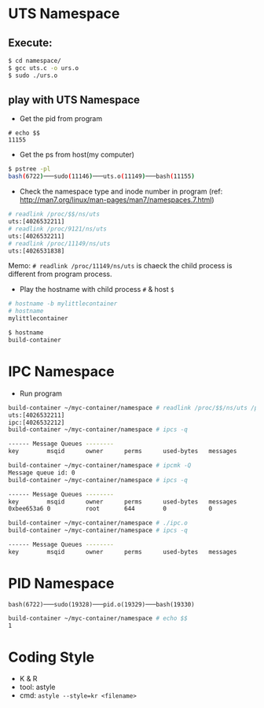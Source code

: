 # UTS Namespace

## Execute:
```sh
$ cd namespace/
$ gcc uts.c -o urs.o
$ sudo ./urs.o
```
## play with UTS Namespace
- Get the pid from program
```
# echo $$
11155
```

- Get the ps from host(my computer)
```sh
$ pstree -pl
bash(6722)───sudo(11146)───uts.o(11149)───bash(11155)
```

- Check the namespace type and inode number in program 
(ref: http://man7.org/linux/man-pages/man7/namespaces.7.html)
```sh
# readlink /proc/$$/ns/uts
uts:[4026532211]
# readlink /proc/9121/ns/uts
uts:[4026532211]
# readlink /proc/11149/ns/uts
uts:[4026531838]
```
Memo: `# readlink /proc/11149/ns/uts` is chaeck the child process is different from program process.

- Play the hostname with child process `#` & host `$`
```sh
# hostname -b mylittlecontainer
# hostname
mylittlecontainer
```
```sh
$ hostname
build-container
```

# IPC Namespace
- Run program
```sh
build-container ~/myc-container/namespace # readlink /proc/$$/ns/uts /proc/$$/ns/ipc
uts:[4026532211]
ipc:[4026532212]
build-container ~/myc-container/namespace # ipcs -q

------ Message Queues --------
key        msqid      owner      perms      used-bytes   messages    

build-container ~/myc-container/namespace # ipcmk -Q
Message queue id: 0
build-container ~/myc-container/namespace # ipcs -q

------ Message Queues --------
key        msqid      owner      perms      used-bytes   messages    
0xbee653a6 0          root       644        0            0           

build-container ~/myc-container/namespace # ./ipc.o 
build-container ~/myc-container/namespace # ipcs -q

------ Message Queues --------
key        msqid      owner      perms      used-bytes   messages
```
# PID Namespace

`bash(6722)───sudo(19328)───pid.o(19329)───bash(19330)`
```sh
build-container ~/myc-container/namespace # echo $$
1
```

# Coding Style
- K & R
- tool: astyle
- cmd: `astyle --style=kr <filename>`
